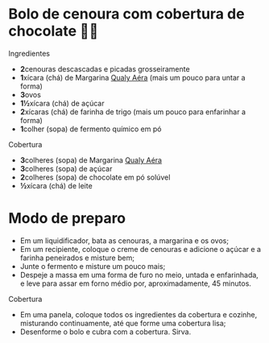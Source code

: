 # Bolo de cenoura com cobertura de chocolate :birthday::carrot:

   Ingredientes

- **2**cenouras descascadas e picadas grosseiramente
- **1**xícara (chá) de Margarina [Qualy Aéra](https://www.qualy.com.br/produtos/qualy-aera) (mais um pouco para untar a forma)
- **3**ovos
- **1½**xícara (chá) de açúcar
- **2**xícaras (chá) de farinha de trigo (mais um pouco para enfarinhar a forma)
- **1**colher (sopa) de fermento químico em pó

Cobertura

- **3**colheres (sopa) de Margarina [Qualy Aéra](https://www.qualy.com.br/produtos/qualy-aera)
- **3**colheres (sopa) de açúcar
- **2**colheres (sopa) de chocolate em pó solúvel
- **½**xícara (chá) de leite



# Modo de preparo

- Em um liquidificador, bata as cenouras, a margarina e os ovos;
- Em um recipiente, coloque o creme de cenouras e adicione o açúcar e a farinha peneirados e misture bem;
- Junte o fermento e misture um pouco mais;
- Despeje a massa em uma forma de furo no meio, untada e enfarinhada, e leve para assar em forno médio por, aproximadamente, 45 minutos.

Cobertura

- Em uma panela, coloque todos os ingredientes da cobertura e cozinhe, misturando continuamente, até que forme uma cobertura lisa;
- Desenforme o bolo e cubra com a cobertura. Sirva.